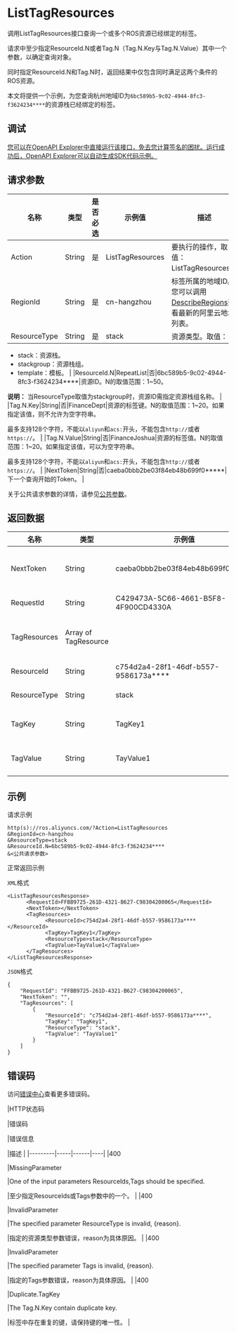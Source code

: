# ListTagResources

调用ListTagResources接口查询一个或多个ROS资源已经绑定的标签。

请求中至少指定ResourceId.N或者Tag.N（Tag.N.Key与Tag.N.Value）其中一个参数，以确定查询对象。

同时指定ResourceId.N和Tag.N时，返回结果中仅包含同时满足这两个条件的ROS资源。

本文将提供一个示例，为您查询杭州地域ID为`6bc589b5-9c02-4944-8fc3-f3624234****`的资源栈已经绑定的标签。

## 调试

[您可以在OpenAPI Explorer中直接运行该接口，免去您计算签名的困扰。运行成功后，OpenAPI Explorer可以自动生成SDK代码示例。](https://api.aliyun.com/#product=ROS&api=ListTagResources&type=RPC&version=2019-09-10)

## 请求参数

|名称|类型|是否必选|示例值|描述|
|--|--|----|---|--|
|Action|String|是|ListTagResources|要执行的操作，取值：ListTagResources。 |
|RegionId|String|是|cn-hangzhou|标签所属的地域ID。您可以调用[DescribeRegions](~~131035~~)查看最新的阿里云地域列表。 |
|ResourceType|String|是|stack|资源类型。取值：

 -   stack：资源栈。
-   stackgroup：资源栈组。
-   template：模板。 |
|ResourceId.N|RepeatList|否|6bc589b5-9c02-4944-8fc3-f3624234\*\*\*\*|资源ID。N的取值范围：1~50。

 **说明：** 当ResourceType取值为stackgroup时，资源ID需指定资源栈组名称。 |
|Tag.N.Key|String|否|FinanceDept|资源的标签键。N的取值范围：1~20。如果指定该值，则不允许为空字符串。

 最多支持128个字符，不能以`aliyun`和`acs:`开头，不能包含`http://`或者`https://`。 |
|Tag.N.Value|String|否|FinanceJoshua|资源的标签值。N的取值范围：1~20。如果指定该值，可以为空字符串。

 最多支持128个字符，不能以`aliyun`和`acs:`开头，不能包含`http://`或者`https://`。 |
|NextToken|String|否|caeba0bbb2be03f84eb48b699f0\*\*\*\*\*|下一个查询开始的Token。 |

关于公共请求参数的详情，请参见[公共参数](~~131957~~)。

## 返回数据

|名称|类型|示例值|描述|
|--|--|---|--|
|NextToken|String|caeba0bbb2be03f84eb48b699f0\*\*\*\*\*|下一个查询开始的Token。 |
|RequestId|String|C429473A-5C66-4661-B5F8-4F900CD4330A|请求ID。 |
|TagResources|Array of TagResource| |资源绑定的标签信息。 |
|ResourceId|String|c754d2a4-28f1-46df-b557-9586173a\*\*\*\*|资源ID。 |
|ResourceType|String|stack|资源类型。 |
|TagKey|String|TagKey1|资源的标签键。 |
|TagValue|String|TayValue1|资源的标签值。 |

## 示例

请求示例

```
http(s)://ros.aliyuncs.com/?Action=ListTagResources
&RegionId=cn-hangzhou
&ResourceType=stack
&ResourceId.N=6bc589b5-9c02-4944-8fc3-f3624234****
&<公共请求参数>
```

正常返回示例

`XML`格式

```
<ListTagResourcesResponse>
	  <RequestId>FFBB9725-261D-4321-B627-C98304200065</RequestId>
	  <NextToken></NextToken>
	  <TagResources>
		    <ResourceId>c754d2a4-28f1-46df-b557-9586173a****</ResourceId>
		    <TagKey>TagKey1</TagKey>
		    <ResourceType>stack</ResourceType>
		    <TagValue>TayValue1</TagValue>
	  </TagResources>
</ListTagResourcesResponse>
```

`JSON`格式

```
{
	"RequestId": "FFBB9725-261D-4321-B627-C98304200065",
	"NextToken": "",
	"TagResources": [
		{
			"ResourceId": "c754d2a4-28f1-46df-b557-9586173a****",
			"TagKey": "TagKey1",
			"ResourceType": "stack",
			"TagValue": "TayValue1"
		}
	]
}
```

## 错误码

访问[错误中心](https://error-center.aliyun.com/status/product/ROS)查看更多错误码。

|HTTP状态码

|错误码

|错误信息

|描述 |
|---------|-----|------|----|
|400

|MissingParameter

|One of the input parameters ResourceIds,Tags should be specified.

|至少指定ResourceIds或Tags参数中的一个。 |
|400

|InvalidParameter

|The specified parameter ResourceType is invalid, \{reason\}.

|指定的资源类型参数错误，reason为具体原因。 |
|400

|InvalidParameter

|The specified parameter Tags is invalid, \{reason\}.

|指定的Tags参数错误，reason为具体原因。 |
|400

|Duplicate.TagKey

|The Tag.N.Key contain duplicate key.

|标签中存在重复的键，请保持键的唯一性。 |

